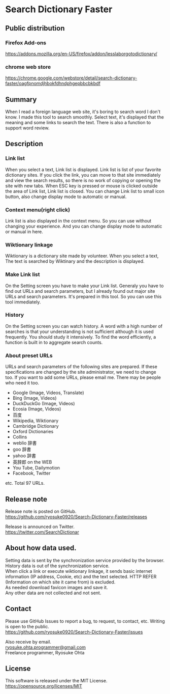 # Search Dictionary Faster
## Public distribution
### Firefox Add-ons
https://addons.mozilla.org/en-US/firefox/addon/lesslaborgotodictionary/
### chrome web store
https://chrome.google.com/webstore/detail/search-dictionary-faster/oagfpnomdjhbokfdhndphgepbbcbkbdf

## Summary
When I read a foreign language web site, it's boring to search  word I don't know. I made this tool to search smoothly. Select text, it's displayed that the meaning and some links to search the text. There is also a function to support word review.

## Description
### Link list
When you select a text, Link list is displayed. Link list is list of your favorite dictionary sites. If you click the link, you can move to that site immediately and view the search results, so there is no work of copying or opening the site with new tabs. When ESC key is pressed or mouse is clicked outside the area of Link list, Link list is closed. You can change Link list to small icon button, also change display mode to automatic or manual.

### Context menu(right click)
Link list is also displayed in the context menu. So you can use without changing your experience. And you can change display mode to automatic or manual in here.

### Wiktionary linkage
Wiktionary is a dictionary site made by volunteer. When you select a text, The text is searched by Wiktinary and the description is displayed.

### Make Link list
On the Setting screen you have to make your Link list. Generaly you have to find out URLs and search parameters, but I already found out major site URLs and search parameters. It's prepared in this tool. So you can use this tool immediately.

### History
On the Setting screen you can watch history. A word with a high number of searches is that your understanding is not sufficient although it is used frequently. You should study it intensively. To find the word efficiently, a function is built in to aggregate search counts.

### About preset URLs
URLs and search parameters of the following sites are prepared. If these specifications are changed by the site administrator, we need to change too. If you want to add some URLs, please email me. There may be people who need it too.

* Google (Image, Videos, Translate)
* Bing (Image, Videos)
* DuckDuckGo (Image, Videos)
* Ecosia (Image, Videos)
* 百度
* Wikipedia, Wiktionary
* Cambridge Dictionary
* Oxford Dictionaries
* Collins
* weblio 辞書
* goo 辞書
* yahoo 辞書
* 英辞郎 on the WEB
* You Tube, Dailymotion
* Facebook, Twitter

etc. Total 97 URLs.

## Release note
Release note is posted on GitHub.  
https://github.com/ryosuke0920/Search-Dictionary-Faster/releases  

Release is announced on Twitter.  
https://twitter.com/SearchDictionar

## About how data used.
Setting data is sent by the synchronization service provided by the browser. History data is out of the synchronization service.  
When click a link or execute wiktionary linkage, it sends basic internet information (IP address, Cookie, etc) and the text selected. HTTP REFER (Information on which site it came from) is excluded.  
As needed download favicon images and save it.  
Any other data are not collected and not sent.  

## Contact
Please use GitHub Issues to report a bug, to request, to contact, etc. Writing is open to the public.  
https://github.com/ryosuke0920/Search-Dictionary-Faster/issues  

Also receive by email.  
ryosuke.ohta.programmer@gmail.com  
Freelance programmer, Ryosuke Ohta  

## License
This software is released under the MIT License.  
https://opensource.org/licenses/MIT
